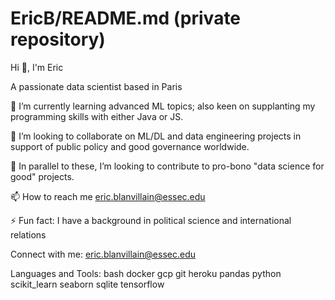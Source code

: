 # EricB/README.md (private repository)

Hi 👋, I'm Eric 

A passionate data scientist based in Paris

🌱 I’m currently learning advanced ML topics; also keen on supplanting my programming skills with either Java or JS.

👯 I’m looking to collaborate on ML/DL and data engineering projects in support of public policy and good governance worldwide.

🤝 In parallel to these, I’m looking to contribute to pro-bono "data science for good" projects.

📫 How to reach me eric.blanvillain@essec.edu

⚡ Fun fact: I have a background in political science and international relations

Connect with me:
eric.blanvillain@essec.edu

Languages and Tools:
bash docker gcp git heroku pandas python scikit_learn seaborn sqlite tensorflow
